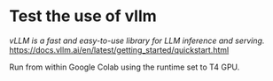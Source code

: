 # Test the use of vllm
*vLLM is a fast and easy-to-use library for LLM inference and serving.*  
https://docs.vllm.ai/en/latest/getting_started/quickstart.html  

Run from within Google Colab using the runtime set to T4 GPU.
